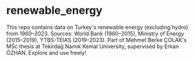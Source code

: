 # renewable_energy
This repo contains data on Turkey's renewable energy (excluding hydro) from 1960–2023. Sources: World Bank (1960–2015), Ministry of Energy (2015–2019), YTBS-TEIAS (2019–2023). Part of Mehmet Berke ÇOLAK's MSc thesis at Tekirdağ Namık Kemal University, supervised by Erkan ÖZHAN. Explore and use freely!
